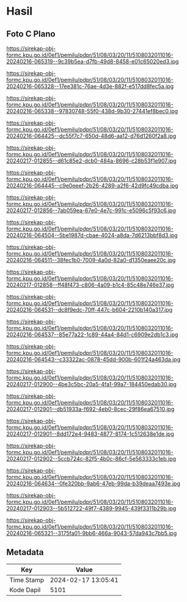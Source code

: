 # Hasil

## Foto C Plano

https://sirekap-obj-formc.kpu.go.id/0ef1/pemilu/pdpr/51/08/03/20/11/5108032011016-20240216-065319--9c39b5ea-d7fb-49d8-8458-e01c65020ed3.jpg

https://sirekap-obj-formc.kpu.go.id/0ef1/pemilu/pdpr/51/08/03/20/11/5108032011016-20240216-065328--17ee381c-76ae-4d3e-882f-e517dd8fec5a.jpg

https://sirekap-obj-formc.kpu.go.id/0ef1/pemilu/pdpr/51/08/03/20/11/5108032011016-20240216-065338--97830748-55f0-438d-9b30-27441ef8bec0.jpg

https://sirekap-obj-formc.kpu.go.id/0ef1/pemilu/pdpr/51/08/03/20/11/5108032011016-20240216-064425--dc55f7c7-650d-48d6-aa12-d76d1260f2a8.jpg

https://sirekap-obj-formc.kpu.go.id/0ef1/pemilu/pdpr/51/08/03/20/11/5108032011016-20240217-012855--d61c85e2-dcb0-484a-8696-c28b53f1e907.jpg

https://sirekap-obj-formc.kpu.go.id/0ef1/pemilu/pdpr/51/08/03/20/11/5108032011016-20240216-064445--c9e0eeef-2b26-4289-a2f6-42d9fc49cdba.jpg

https://sirekap-obj-formc.kpu.go.id/0ef1/pemilu/pdpr/51/08/03/20/11/5108032011016-20240217-012856--7ab059ea-67e0-4e7c-991c-e5096c5f93c6.jpg

https://sirekap-obj-formc.kpu.go.id/0ef1/pemilu/pdpr/51/08/03/20/11/5108032011016-20240216-064504--5be1987d-cbae-4024-a8da-7d6213bbf8d3.jpg

https://sirekap-obj-formc.kpu.go.id/0ef1/pemilu/pdpr/51/08/03/20/11/5108032011016-20240216-064511--38fec1b0-7009-4a0d-82a0-d1350eaee20c.jpg

https://sirekap-obj-formc.kpu.go.id/0ef1/pemilu/pdpr/51/08/03/20/11/5108032011016-20240217-012858--ff48f473-c806-4a09-b1c4-85c48e746e37.jpg

https://sirekap-obj-formc.kpu.go.id/0ef1/pemilu/pdpr/51/08/03/20/11/5108032011016-20240216-064531--dc8f9edc-70ff-447c-b604-2210b140a317.jpg

https://sirekap-obj-formc.kpu.go.id/0ef1/pemilu/pdpr/51/08/03/20/11/5108032011016-20240216-064537--85e77a22-1c89-44a4-84d1-c6909e2db1c3.jpg

https://sirekap-obj-formc.kpu.go.id/0ef1/pemilu/pdpr/51/08/03/20/11/5108032011016-20240216-064543--c33322ac-0878-45dd-900b-601f24a463da.jpg

https://sirekap-obj-formc.kpu.go.id/0ef1/pemilu/pdpr/51/08/03/20/11/5108032011016-20240217-012900--4be3c5bc-20a5-4fa1-99a7-184450edab30.jpg

https://sirekap-obj-formc.kpu.go.id/0ef1/pemilu/pdpr/51/08/03/20/11/5108032011016-20240217-012901--db51933a-f692-4eb0-8cec-29f86ea67510.jpg

https://sirekap-obj-formc.kpu.go.id/0ef1/pemilu/pdpr/51/08/03/20/11/5108032011016-20240217-012901--8dd172e4-9483-4877-8174-1c512638e1de.jpg

https://sirekap-obj-formc.kpu.go.id/0ef1/pemilu/pdpr/51/08/03/20/11/5108032011016-20240217-012902--5ccb724c-82f5-4b0c-86cf-5e563333c1eb.jpg

https://sirekap-obj-formc.kpu.go.id/0ef1/pemilu/pdpr/51/08/03/20/11/5108032011016-20240216-064634--0fe320bb-9ab6-47eb-99da-b39deaa7493e.jpg

https://sirekap-obj-formc.kpu.go.id/0ef1/pemilu/pdpr/51/08/03/20/11/5108032011016-20240217-012903--5b512722-49f7-4389-9945-439f3311b29b.jpg

https://sirekap-obj-formc.kpu.go.id/0ef1/pemilu/pdpr/51/08/03/20/11/5108032011016-20240216-065321--3175fa01-9bb6-466a-9043-57da943c7bb5.jpg


## Metadata

| Key        | Value               |
| ---------- | ------------------- |
| Time Stamp | 2024-02-17 13:05:41 |
| Kode Dapil | 5101                |



